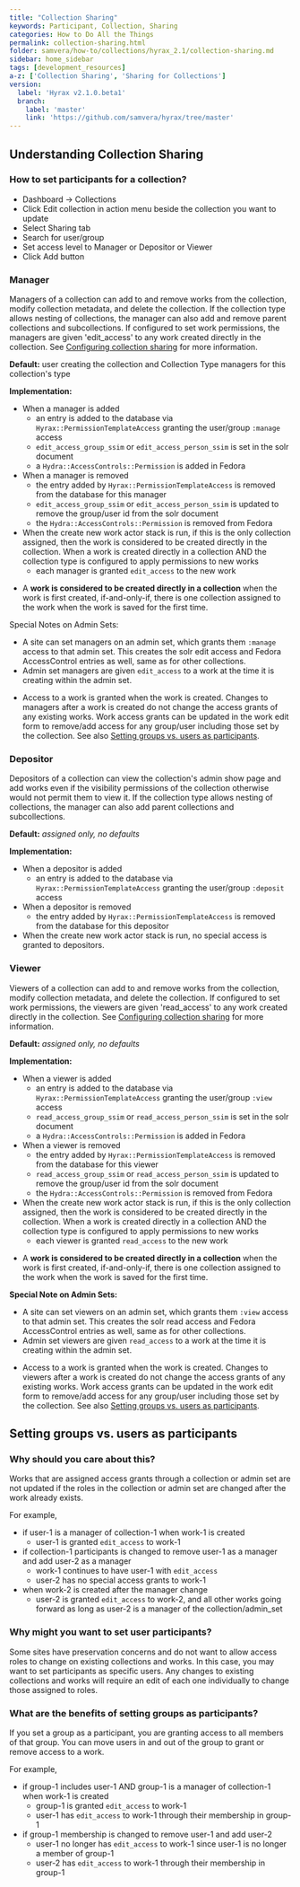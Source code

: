 ```yaml
---
title: "Collection Sharing"
keywords: Participant, Collection, Sharing
categories: How to Do All the Things
permalink: collection-sharing.html
folder: samvera/how-to/collections/hyrax_2.1/collection-sharing.md
sidebar: home_sidebar
tags: [development_resources]
a-z: ['Collection Sharing', 'Sharing for Collections']
version:
  label: 'Hyrax v2.1.0.beta1'
  branch:
    label: 'master'
    link: 'https://github.com/samvera/hyrax/tree/master'
---
```


## Understanding Collection Sharing

### How to set participants for a collection?

* Dashboard -> Collections
* Click Edit collection in action menu beside the collection you want to update
* Select Sharing tab
* Search for user/group
* Set access level to Manager or Depositor or Viewer
* Click Add button

### Manager

Managers of a collection can add to and remove works from the collection, modify collection metadata, and delete the collection.  If the collection type allows nesting of collections, the manager can also add and remove parent collections and subcollections.  If configured to set work permissions, the managers are given 'edit_access' to any work created directly in the collection.  See [Configuring collection sharing](collection-type-participants.html#configuring-collection-sharing) for more information. 

**Default:**  user creating the collection and Collection Type managers for this collection's type

**Implementation:**

* When a manager is added
  * an entry is added to the database via `Hyrax::PermissionTemplateAccess` granting the user/group `:manage` access 
  * `edit_access_group_ssim` or `edit_access_person_ssim` is set in the solr document
  * a `Hydra::AccessControls::Permission` is added in Fedora
* When a manager is removed
  * the entry added by `Hyrax::PermissionTemplateAccess` is removed from the database for this manager 
  * `edit_access_group_ssim` or `edit_access_person_ssim` is updated to remove the group/user id from the solr document
  * the `Hydra::AccessControls::Permission` is removed from Fedora
* When the create new work actor stack is run, if this is the only collection assigned, then the work is considered to be created directly in the collection.  When a work is created directly in a collection AND the collection type is configured to apply permissions to new works
  * each manager is granted `edit_access` to the new work

<ul class='info'><li>A <b>work is considered to be created directly in a collection</b> when the work is first created, if-and-only-if, there is one collection assigned to the work when the work is saved for the first time.</li></ul>
  
Special Notes on Admin Sets:
* A site can set managers on an admin set, which grants them `:manage` access to that admin set.  This creates the solr edit access and Fedora AccessControl entries as well, same as for other collections.
* Admin set managers are given `edit_access` to a work at the time it is creating within the admin set.

<ul class='warning'><li>Access to a work is granted when the work is created.  Changes to managers after a work is created do not change the access grants of any existing works.  Work access grants can be updated in the work edit form to remove/add access for any group/user including those set by the collection.  See also <a href="#setting-groups-vs-users-as-participants">Setting groups vs. users as participants</a>.</li></ul>



### Depositor

Depositors of a collection can view the collection's admin show page and add works even if the visibility permissions of the collection otherwise would not permit them to view it.  If the collection type allows nesting of collections, the manager can also add parent collections and subcollections. 

**Default:**  *assigned only, no defaults*

**Implementation:**

* When a depositor is added
  * an entry is added to the database via `Hyrax::PermissionTemplateAccess` granting the user/group `:deposit` access
* When a depositor is removed
  * the entry added by `Hyrax::PermissionTemplateAccess` is removed from the database for this depositor 
* When the create new work actor stack is run, no special access is granted to depositors.


### Viewer

Viewers of a collection can add to and remove works from the collection, modify collection metadata, and delete the collection.  If configured to set work permissions, the viewers are given 'read_access' to any work created directly in the collection.  See [Configuring collection sharing](collection-type-participants.html#configuring-collection-sharing) for more information.

**Default:**  *assigned only, no defaults*

**Implementation:**

* When a viewer is added
  * an entry is added to the database via `Hyrax::PermissionTemplateAccess` granting the user/group `:view` access 
  * `read_access_group_ssim` or `read_access_person_ssim` is set in the solr document
  * a `Hydra::AccessControls::Permission` is added in Fedora
* When a viewer is removed
  * the entry added by `Hyrax::PermissionTemplateAccess` is removed from the database for this viewer 
  * `read_access_group_ssim` or `read_access_person_ssim` is updated to remove the group/user id from the solr document
  * the `Hydra::AccessControls::Permission` is removed from Fedora
* When the create new work actor stack is run, if this is the only collection assigned, then the work is considered to be created directly in the collection.  When a work is created directly in a collection AND the collection type is configured to apply permissions to new works
  * each viewer is granted `read_access` to the new work

<ul class='info'><li>A <b>work is considered to be created directly in a collection</b> when the work is first created, if-and-only-if, there is one collection assigned to the work when the work is saved for the first time.</li></ul>

**Special Note on Admin Sets:**
* A site can set viewers on an admin set, which grants them `:view` access to that admin set.  This creates the solr read access and Fedora AccessControl entries as well, same as for other collections.
* Admin set viewers are given `read_access` to a work at the time it is creating within the admin set.

<ul class='warning'><li>Access to a work is granted when the work is created.  Changes to viewers after a work is created do not change the access grants of any existing works.  Work access grants can be updated in the work edit form to remove/add access for any group/user including those set by the collection.  See also <a href="#setting-groups-vs-users-as-participants">Setting groups vs. users as participants</a>.</li></ul>

## Setting groups vs. users as participants

### Why should you care about this?

Works that are assigned access grants through a collection or admin set are not updated if the roles in the collection or admin set are changed after the work already exists.  

For example, 
* if user-1 is a manager of collection-1 when work-1 is created 
  * user-1 is granted `edit_access` to work-1
* if collection-1 participants is changed to remove user-1 as a manager and add user-2 as a manager
  * work-1 continues to have user-1 with `edit_access`  
  * user-2 has no special access grants to work-1  
* when work-2 is created after the manager change 
  * user-2 is granted `edit_access` to work-2, and all other works going forward as long as user-2 is a manager of the collection/admin_set

### Why might you want to set user participants?

Some sites have preservation concerns and do not want to allow access roles to change on existing collections and works.  In this case, you may want to set participants as specific users.  Any changes to existing collections and works will require an edit of each one individually to change those assigned to roles.
 
### What are the benefits of setting groups as participants?

If you set a group as a participant, you are granting access to all members of that group.  You can move users in and out of the group to grant or remove access to a work.

For example, 
* if group-1 includes user-1 AND group-1 is a manager of collection-1 when work-1 is created
  * group-1 is granted `edit_access` to work-1
  * user-1 has `edit_access` to work-1 through their membership in group-1
* if group-1 membership is changed to remove user-1 and add user-2
  * user-1 no longer has `edit_access` to work-1 since user-1 is no longer a member of group-1
  * user-2 has `edit_access` to work-1 through their membership in group-1
